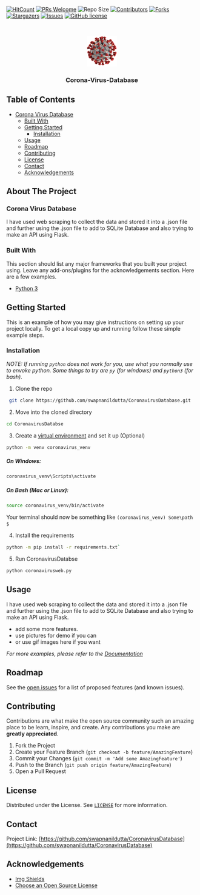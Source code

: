 [![HitCount](https://hits.dwyl.com/swapnanildutta/CoronavirusDatabase.svg)](https://hits.dwyl.com/swapnanildutta/CoronavirusDatabase)
[![PRs Welcome](https://img.shields.io/badge/PRs-welcome-brightgreen.svg?style=flat-square)](https://makeapullrequest.com)
![Repo Size](https://img.shields.io/github/repo-size/swapnanildutta/CoronavirusDatabase)
[![Contributors][contributors-shield]][contributors-url]
[![Forks][forks-shield]][forks-url]
[![Stargazers][stars-shield]][stars-url]
[![Issues][issues-shield]][issues-url]
[![GitHub license](https://img.shields.io/github/license/swapnanildutta/CoronavirusDatabase)](https://github.com/swapnanildutta/CoronavirusDatabase)

<!-- PROJECT LOGO -->
<br />
<p align="center">
  <a href="https://github.com/swapnanildutta/CoronavirusDatabase">
    <img src="assets/logo-readme.png" alt="Logo" width="80" height="80">
  </a>
  <h3 align="center">Corona-Virus-Database</h3>
</p>

<!-- TABLE OF CONTENTS -->

## Table of Contents

- [Corona Virus Database](#corona-virus-database)
    - [Built With](#built-with)
  - [Getting Started](#getting-started)
    - [Installation](#installation)
  - [Usage](#usage)
  - [Roadmap](#roadmap)
  - [Contributing](#contributing)
  - [License](#license)
  - [Contact](#contact)
  - [Acknowledgements](#acknowledgements)

<!-- ABOUT THE PROJECT -->

## About The Project

### Corona Virus Database

I have used web scraping to collect the data and stored it into a .json file and further using the .json file to add to SQLite Database and also trying to make an API using Flask.

### Built With

This section should list any major frameworks that you built your project using. Leave any add-ons/plugins for the acknowledgements section. Here are a few examples.

- [Python 3](https://www.python.org/)

<!-- GETTING STARTED -->

## Getting Started

This is an example of how you may give instructions on setting up your project locally.
To get a local copy up and running follow these simple example steps.

### Installation
*NOTE: If running `python` does not work for you, use what you normally use to envoke python. Some things to try are `py` (for windows) and `python3` (for bash).*
1. Clone the repo

```sh
 git clone https://github.com/swapnanildutta/CoronavirusDatabase.git
```

2. Move into the cloned directory

```sh
cd CoronavirusDatabse
```

3. Create a [virtual environment](https://docs.python.org/3/tutorial/venv.html) and set it up (Optional)
```sh
python -m venv coronavirus_venv
```
##### On Windows:
```sh
coronavirus_venv\Scripts\activate
```
##### On Bash (Mac or Linux):
```sh
source coronavirus_venv/bin/activate
```
Your terminal should now be something like `(coronavirus_venv) Some\path $`

4. Install the requirements
```sh
python -m pip install -r requirements.txt`
```
5. Run CoronavirusDatabse
```sh
python coronavirusweb.py
```

## Usage

I have used web scraping to collect the data and stored it into a .json file and further using the .json file to add to SQLite Database and also trying to make an API using Flask.

- add some more features.
- use pictures for demo if you can
- or use gif images here if you want

<!-- Here you can add documentation link for the more user-understanble -->

_For more examples, please refer to the [Documentation]()_

<!-- ROADMAP -->

## Roadmap

See the [open issues](https://github.com/swapnanildutta/CoronavirusDatabase) for a list of proposed features (and known issues).

<!-- CONTRIBUTING -->

## Contributing

Contributions are what make the open source community such an amazing place to be learn, inspire, and create. Any contributions you make are **greatly appreciated**.

1. Fork the Project
2. Create your Feature Branch (`git checkout -b feature/AmazingFeature`)
3. Commit your Changes (`git commit -m 'Add some AmazingFeature'`)
4. Push to the Branch (`git push origin feature/AmazingFeature`)
5. Open a Pull Request

<!-- LICENSE -->

## License

<!-- Here you can add license link  -->

Distributed under the License. See [`LICENSE`](https://choosealicense.com/licenses/mit/) for more information.

<!-- CONTACT -->

## Contact

Project Link: [https://github.com/swapnanildutta/CoronavirusDatabase](https://github.com/swapnanildutta/CoronavirusDatabase)

<!-- ACKNOWLEDGEMENTS -->

## Acknowledgements

- [Img Shields](https://shields.io)
- [Choose an Open Source License](https://choosealicense.com)

<!-- MARKDOWN LINKS & IMAGES -->
<!-- https://www.markdownguide.org/basic-syntax/#reference-style-links -->

[contributors-shield]: https://img.shields.io/github/contributors/swapnanildutta/CoronavirusDatabase.svg?style=flat
[contributors-url]: https://github.com/swapnanildutta/CoronavirusDatabase/graphs/contributors
[forks-shield]: https://img.shields.io/github/forks/swapnanildutta/CoronavirusDatabase.svg?style=flat
[forks-url]: https://github.com/swapnanildutta/CoronavirusDatabase/network/members
[stars-shield]: https://img.shields.io/github/stars/swapnanildutta/CoronavirusDatabase.svg?style=flat
[stars-url]: https://github.com/swapnanildutta/CoronavirusDatabase/stargazers
[issues-shield]: https://img.shields.io/github/issues/swapnanildutta/CoronavirusDatabase.svg?style=flat
[issues-url]: https://github.com/swapnanildutta/CoronavirusDatabase/issues
